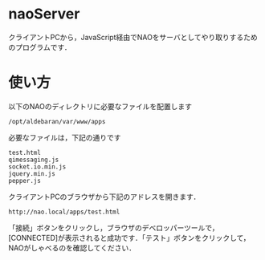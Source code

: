 # naoServer
クライアントPCから，JavaScript経由でNAOをサーバとしてやり取りするためのプログラムです．
# 使い方
以下のNAOのディレクトリに必要なファイルを配置します

    /opt/aldebaran/var/www/apps

必要なファイルは，下記の通りです

    test.html
    qimessaging.js
    socket.io.min.js
    jquery.min.js
    pepper.js
 
クライアントPCのブラウザから下記のアドレスを開きます．

    http://nao.local/apps/test.html

「接続」ボタンをクリックし，ブラウザのデベロッパーツールで，[CONNECTED]が表示されると成功です．「テスト」ボタンをクリックして，NAOがしゃべるのを確認してください．
